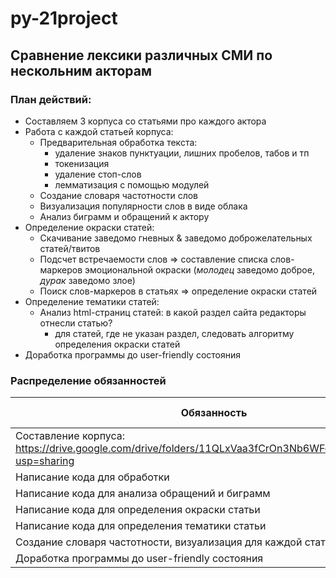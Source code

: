 # py-21project
## Сравнение лексики различных СМИ по нескольним акторам
### План действий:
* Составляем 3 корпуса со статьями про каждого актора
* Работа с каждой статьей корпуса:
    * Предварительная обработка текста: 
         * удаление знаков пунктуации, лишних пробелов, табов и тп
         * токенизация
         * удаление стоп-слов
         * лемматизация с помощью модулей
    * Создание словаря частотности слов
    * Визуализация популярности слов в виде облака
    * Анализ биграмм и обращений к актору
* Определение окраски статей:
    * Скачивание заведомо гневных & заведомо доброжелательных статей/твитов 
    * Подсчет встречаемости слов => составление списка слов-маркеров эмоциональной окраски (_молодец_ заведомо доброе, _дурак_ заведомо злое)
    * Поиск слов-маркеров в статьях => определение окраски статей
* Определение тематики статей:
    * Анализ html-страниц статей: в какой раздел сайта редакторы отнесли статью?
        * для статей, где не указан раздел, следовать алгоритму определения окраски статей
* Доработка программы до user-friendly состояния

### Распределение обязанностей
| Обязанность | Лиза | Настя | Аня | Приблизительный дедлайн |
|-------|----------|----------|----------|----------|
|Составление корпуса: https://drive.google.com/drive/folders/11QLxVaa3fCrOn3Nb6WFcGA5DxvsMnqs2?usp=sharing|+|+|+|24.04.22|
|Написание кода для обработки|+|||01.05.22|
|Написание кода для анализа обращений и биграмм|||+|01.05.22|
|Написание кода для определения окраски статьи|||+|08.05.22|
|Написание кода для определения тематики статьи|+|+||08.05.22|
|Создание словаря частотности, визуализация для каждой статьи|+|+|+|конец мая|
|Доработка программы до user-friendly состояния||+||конец мая|
